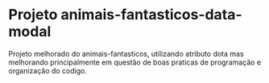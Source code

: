 # Projeto animais-fantasticos-data-modal
Projeto melhorado do animais-fantasticos, utilizando atributo dota mas melhorando principalmente em questão de boas praticas de programação e organização do codigo.

